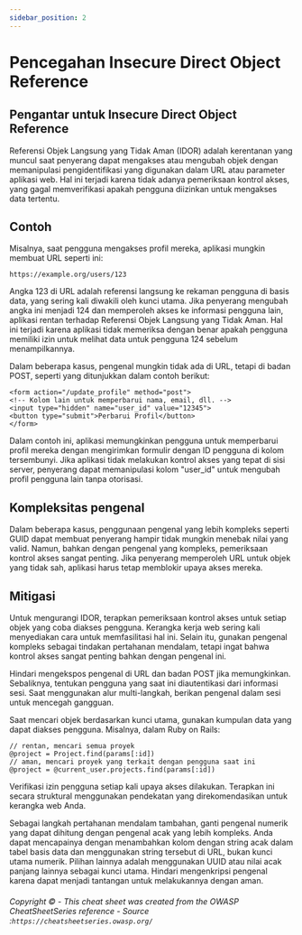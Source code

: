 ```yaml
---
sidebar_position: 2
---
```


# Pencegahan Insecure Direct Object Reference

## Pengantar untuk Insecure Direct Object Reference

Referensi Objek Langsung yang Tidak Aman (IDOR) adalah kerentanan yang muncul saat penyerang dapat mengakses atau mengubah objek dengan memanipulasi pengidentifikasi yang digunakan dalam URL atau parameter aplikasi web. Hal ini terjadi karena tidak adanya pemeriksaan kontrol akses, yang gagal memverifikasi apakah pengguna diizinkan untuk mengakses data tertentu.

## Contoh

Misalnya, saat pengguna mengakses profil mereka, aplikasi mungkin membuat URL seperti ini:

```
https://example.org/users/123
```

Angka 123 di URL adalah referensi langsung ke rekaman pengguna di basis data, yang sering kali diwakili oleh kunci utama. Jika penyerang mengubah angka ini menjadi 124 dan memperoleh akses ke informasi pengguna lain, aplikasi rentan terhadap Referensi Objek Langsung yang Tidak Aman. Hal ini terjadi karena aplikasi tidak memeriksa dengan benar apakah pengguna memiliki izin untuk melihat data untuk pengguna 124 sebelum menampilkannya.

Dalam beberapa kasus, pengenal mungkin tidak ada di URL, tetapi di badan POST, seperti yang ditunjukkan dalam contoh berikut:

```
<form action="/update_profile" method="post">
<!-- Kolom lain untuk memperbarui nama, email, dll. -->
<input type="hidden" name="user_id" value="12345">
<button type="submit">Perbarui Profil</button>
</form>
```

Dalam contoh ini, aplikasi memungkinkan pengguna untuk memperbarui profil mereka dengan mengirimkan formulir dengan ID pengguna di kolom tersembunyi. Jika aplikasi tidak melakukan kontrol akses yang tepat di sisi server, penyerang dapat memanipulasi kolom "user_id" untuk mengubah profil pengguna lain tanpa otorisasi.

## Kompleksitas pengenal

Dalam beberapa kasus, penggunaan pengenal yang lebih kompleks seperti GUID dapat membuat penyerang hampir tidak mungkin menebak nilai yang valid. Namun, bahkan dengan pengenal yang kompleks, pemeriksaan kontrol akses sangat penting. Jika penyerang memperoleh URL untuk objek yang tidak sah, aplikasi harus tetap memblokir upaya akses mereka.

## Mitigasi

Untuk mengurangi IDOR, terapkan pemeriksaan kontrol akses untuk setiap objek yang coba diakses pengguna. Kerangka kerja web sering kali menyediakan cara untuk memfasilitasi hal ini. Selain itu, gunakan pengenal kompleks sebagai tindakan pertahanan mendalam, tetapi ingat bahwa kontrol akses sangat penting bahkan dengan pengenal ini.

Hindari mengekspos pengenal di URL dan badan POST jika memungkinkan. Sebaliknya, tentukan pengguna yang saat ini diautentikasi dari informasi sesi. Saat menggunakan alur multi-langkah, berikan pengenal dalam sesi untuk mencegah gangguan.

Saat mencari objek berdasarkan kunci utama, gunakan kumpulan data yang dapat diakses pengguna. Misalnya, dalam Ruby on Rails:

```
// rentan, mencari semua proyek
@project = Project.find(params[:id])
// aman, mencari proyek yang terkait dengan pengguna saat ini
@project = @current_user.projects.find(params[:id])
```

Verifikasi izin pengguna setiap kali upaya akses dilakukan. Terapkan ini secara struktural menggunakan pendekatan yang direkomendasikan untuk kerangka web Anda.

Sebagai langkah pertahanan mendalam tambahan, ganti pengenal numerik yang dapat dihitung dengan pengenal acak yang lebih kompleks. Anda dapat mencapainya dengan menambahkan kolom dengan string acak dalam tabel basis data dan menggunakan string tersebut di URL, bukan kunci utama numerik. Pilihan lainnya adalah menggunakan UUID atau nilai acak panjang lainnya sebagai kunci utama. Hindari mengenkripsi pengenal karena dapat menjadi tantangan untuk melakukannya dengan aman.

###### Copyright © - This cheat sheet was created from the OWASP CheatSheetSeries reference - Source :` https://cheatsheetseries.owasp.org/ `